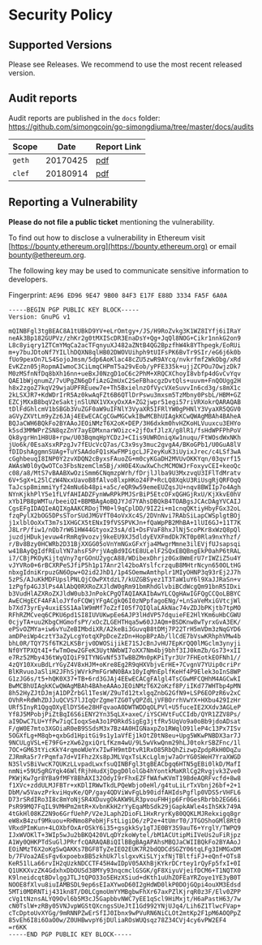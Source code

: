 # Security Policy

## Supported Versions

Please see Releases. We recommend to use the most recent released version.  

## Audit reports

Audit reports are published in the `docs` folder: https://github.com/simongcoin/go-simongdiuma/tree/master/docs/audits 


| Scope | Date | Report Link |
| ------- | ------- | ----------- |
| `geth` | 20170425 | [pdf](https://github.com/simongcoin/go-simongdiuma/blob/master/docs/audits/2017-04-25_Geth-audit_Truesec.pdf) |
| `clef` | 20180914 | [pdf](https://github.com/simongcoin/go-simongdiuma/blob/master/docs/audits/2018-09-14_Clef-audit_NCC.pdf) |



## Reporting a Vulnerability

**Please do not file a public ticket** mentioning the vulnerability.

To find out how to disclose a vulnerability in Ethereum visit [https://bounty.ethereum.org](https://bounty.ethereum.org) or email bounty@ethereum.org.

The following key may be used to communicate sensitive information to developers.

Fingerprint: `AE96 ED96 9E47 9B00 84F3 E17F E88D 3334 FA5F 6A0A`


```
-----BEGIN PGP PUBLIC KEY BLOCK-----
Version: GnuPG v1

mQINBFgl3tgBEAC8A1tUBkD9YV+eLrOmtgy+/JS/H9RoZvkg3K1WZ8IYfj6iIRaY
neAk3Bp182GUPVz/zhKr2g0tMXIScDR3EnaDsY+Qg+JqQl8NOG+Cikr1nnkG2on9
L8c8yiqry1ZTCmYMqCa2acTFqnyuXJ482aZNtB4QG2BpzfhW4k8YThpegk/EoRUi
m+y7buJDtoNf7YILlhDQXN8qlHB02DWOVUihph9tUIFsPK6BvTr9SIr/eG6j6k0b
fUo9pexOn7LS4SojoJmsm/5dp6AoKlac48cZU5zwR9AYcq/nvkrfmf2WkObg/xRd
EvKZzn05jRopmAIwmoC3CiLmqCHPmT5a29vEob/yPFE335k+ujjZCPOu7OwjzDk7
M0zMSfnNfDq8bXh16nn+ueBxJ0NzgD1oC6c2PhM+XRQCXChoyI8vbfp4dGvCvYqv
QAE1bWjqnumZ/7vUPgZN6gDfiAzG2mUxC2SeFBhacgzDvtQls+uuvm+FnQOUgg2H
h8x2zgoZ7kqV29wjaUPFREuew7e+Th5BxielnzOfVycVXeSuvvIn6cd3g/s8mX1c
2kLSXJR7+KdWDrIrR5Az0kwAqFZt6B6QTlDrPswu3mxsm5TzMbny0PsbL/HBM+GZ
EZCjMXxB8bqV2eSaktjnSlUNX1VXxyOxXA+ZG2jwpr51egi57riVRXokrQARAQAB
tDlFdGhlcmV1bSBGb3VuZGF0aW9uIFNlY3VyaXR5IFRlYW0gPHNlY3VyaXR5QGV0
aGVyZXVtLm9yZz6JAj4EEwECACgCGwMGCwkIBwMCBhUIAgkKCwQWAgMBAh4BAheA
BQJaCWH6BQkFo2BYAAoJEOiNMzT6X2oK+DEP/3H6dxkm0hvHZKoHLVuuxcu3EHYo
k5sd3MMWPrZSN8qzZnY7ayEDMxnarWOizc+2jfOxfJlzX/g8lR1/fsHdWPFPhPoV
Qk8ygrHn1H8U8+rpw/U03BqmqHpYCDzJ+CIis9UWROniqXw1nuqu/FtWOsdWxNKh
jUo6k/0EsaXsxRPzgJv7fEUcVcQ7as/C3x9sy3muc2gvgA4/BKoGPb1/U0GuA8lV
fDIDshAggmnSUAg+TuYSAAdoFQ1sKwFMPigcLJF2eyKuK3iUyixJrec/c4LSf3wA
cGghbeuqI8INP0Y2zvXDQN2cByxsFAuoZG+m0cyKGaDH2MVUvOKKYqn/03qvrf15
AWAsW0l0yQwOTCo3FbsNzemClm5Bj/xH0E4XuwXwChcMCMOWJrFoxyvCEI+keoQc
c08/a8/MtS7vBAABXwOziSmm6CNqmzpWrh/fDrjlJlba9U3MxzvqU3IFlTdMratv
6V+SgX+L25lCzW4NxxUavoB8fAlvo8lxpHKo24FP+RcLQ8XqkU3RiUsgRjQRFOqQ
TaJcsp8mimmiYyf24mNu6b48pi+a5c/eQR9w59emeEUZqsJU+nqv8BWIIp7o4Agh
NYnKjkhPlY5e1fLVfAHIADZFynWwRPkPMJSrBiP5EtcOFxQGHGjRxU/KjXkvE0hV
xYb1PB8pWMTu/beeiQI+BBMBAgAoBQJYJd7YAhsDBQkB4TOABgsJCAcDAgYVCAIJ
CgsEFgIDAQIeAQIXgAAKCRDojTM0+l9qCplDD/9IZ2i+m1cnqQKtiyHbyFGx32oL
fzqPylX2bOG5DPsSTorSUdJMGVfT04oVxXc4S/2DVnNvi7RAbSiLapCWSplgtBOj
j1xlblOoXxT3m7s1XHGCX5tENxI9fVSSPVKJn+fQaWpPB2MhBA+1lUI6GJ+11T7K
J8LrP/fiw1/nOb7rW61HW44Gtyox23sA/d1+DsFVaF8hxJlNj5coPKr8xWzQ8pQl
juzdjHDukjevuw4rRmRq9vozvj9keEU9XJ5dldyEVXFmdDk7KT0p0Rla9nxYhzf/
r/Bv8Bzy0HCWRb2D31BjXXGG05oVnYmNGxGFxYja4MwgrMmne3ilEVjfUJsapsqi
w41BAyQgIdfREulYN7ahsF5PrjVAqBd9IGtE8ULelF2SQxEBQBngEkP0ahP6tRAL
i7/CBjPKOyKijtqVny7qrGOnU2ygcA88/WDibexDhrjz0Gx8WmErU7rIWZiZ5u4Y
vJYVRo0+6rBCXRPeSJfiP5h1p17Anr2l42boAYslfcrzquB8MHtrNcyn650OLtHG
nbxgIdniKrpuzGN6Opw+O2id2JhD1/1p4SOemwAmthplr1MIyOHNP3q93rEj2J7h
5zPS/AJuKkMDFUpslPNLQjCOwPXtdzL7/kUZGBSyez1T3TaW1uY6l9XaJJRaSn+v
1zPgfp4GJ3lPs4AlAbQ0RXRoZXJldW0gRm91bmRhdGlvbiBCdWcgQm91bnR5IDxi
b3VudHlAZXRoZXJldW0ub3JnPokCPgQTAQIAKAIbAwYLCQgHAwIGFQgCCQoLBBYC
AwECHgECF4AFAloJYfoFCQWjYFgACgkQ6I0zNPpfagoENg/+LnSaVeMxiGVtcjWl
b7Xd73yrEy4uxiESS1AalW9mMf7oZzfI05f7QIQlaLAkNac74vZDJbPKjtb7tpMO
RFhRZMCveq6CPKU6pd1SI8IUVUKwpEe6AJP3lHdVP57dquieFE2HlYKm6uHbCGWU
0cjyTA+uu2KbgCHGmofsPY/xOcZLGEHTHqa5w60JJAQm+BSDKnw8wTyrxGvA3EK/
ePSvOZMYa+iw6vYuZeBIMbdiXR/A2keBi3GuvqB8tDMj7P22TrH5mVDm3zNqGYD6
amDPeiWp4cztY3aZyLcgYotqXPpDceZzDn+HopBPzAb/llCdE7bVswKRhphVMw4b
bhL0R/TQY7Sf6TK2LKSBrjv0DWOSijikE71SJcBnJvHU7EpKrQQ0lMGclm3ynyji
Nf0YTPXQt4I+fwTmOew2GFeK3UytNWbWI7oXX7Nm4bj9bhf3IJ0kmZb/Gs73+xII
e7Rz52Mby436tWyQIQiF9ITYNGvNf53TwBBZMn0pKPiTyr3Ur7FHEotkEOFNh1//
4zQY10XxuBdLrYGyZ4V8xHJM+oKre8Eg2R9qHXVbjvErHE+7CvgnV7YUip0criPr
BlKRvuoJaSliH2JFhSjWVrkPmFGrWN0BAx10yIqMnEplfKeHf4P9Elek3oInS8WP
G1zJG6s/t5+hQK0X37+TB+6rd3GJAj4EEwECACgFAlgl4TsCGwMFCQHhM4AGCwkI
BwMCBhUIAgkKCwQWAgMBAh4BAheAAAoJEOiNMzT6X2oKzf8P/iIKd77WHTbp4pMN
8h52HyZJtDJmjA1DPZrbGl1TesW/Z9uTd12txlgqZnbG2GfN9+LSP6EOPzR6v2xC
OVhR+RdWhZDJJuQCVS7lJIqQrZgmeTZG0TyQPZdLjVFBOrrhVwYX+HXbu429IzHr
URf5InyR1QgqOXyElDYS6e28HFqvaoA0DWTWDDqOLPVl+U5fuceIE2XXdv3AGLeP
Yf8J5MPobjPiZtBqI6S6iENY2Yn35qLX+axeC/iYSCHVtFuCCIdb/QYR1ZZV8Ps/
aI9DwC7LU+YfPw7iqCIoqxSeA3o1PORkdSigEg3jtfRv5UqVo9a0oBb9jdoADsat
F/gW0E7mto3XGOiaR0eB9SSdsM3x7Bz4A0HIGNaxpZo1RWqlO91leP4c13Px7ISv
5OGXfLg+M8qb+qxbGd1HpitGi9s1y1aVfEj1kOtZ0tN8eu+Upg5WKwPNBDX3ar7J
9NCULgVSL+E79FG+zXw62gxiQrLfKzm4wU/9L5wVkwQnm29hLJ0tokrSBZFnc/1l
7OC+GM63tYicKkY4rqmoWUeYx7IwFH9mtDtvR1RxO85RbQhZizwpZpdpRkH0DqZu
ZJRmRa5r7rPqmfa7d+VIFhz2Xs8pJMLVqxTsLKcLglmjw7aOrYG0SWeH7YraXWGD
N3SlvSBiVwcK7QUKzLLvpadLwxfsuQINBFgl3tgBEACbgq6HTN5gEBi0lkD/MafI
nmNi+59U5gRGYqk46WlfRjhHudXjDpgD0lolGb4hYontkMaKRlCg2Rvgjvk3Zve0
PKWjKw7gr8YBa9fMFY8BhAXI32OdyI9rFhxEZFfWAfwKVmT19BdeAQRFvcfd+8w8
f1XVc+zddULMJFBTr+xKDlIRWwTkdLPQeWbjo0eHl/g4tuLiLrTxVbnj26bf+2+1
DbM/w5VavzPrkviHqvKe/QP/gay4QDViWvFgLb90idfAHIdsPgflp0VDS5rVHFL6
D73rSRdIRo3I8c8mYoNjSR4XDuvgOkAKW9LR3pvouFHHjp6Fr0GesRbrbb2EG66i
PsR99MQ7FqIL9VMHPm2mtR+XvbnKkH2rYyEqaMbSdk29jGapkAWle4sIhSKk749A
4tGkHl08KZ2N9o6GrfUehP/V2eJLaph2DioFL1HxRryrKy80QQKLMJRekxigq8gr
eW8xB4zuf9Mkuou+RHNmo8PebHjFstLigiD6/zP2e+4tUmrT0/JTGOShoGMl8Rt0
VRxdPImKun+4LOXbfOxArOSkY6i35+gsgkkSy1gTJE0BY3S9auT6+YrglY/TWPQ9
IJxWVOKlT+3WIp5wJu2bBKQ420VLqDYzkoWytel/bM1ACUtipMiIVeUs2uFiRjpz
A1Wy0QHKPTdSuGlJPRrfcQARAQABiQIlBBgBAgAPAhsMBQJaCWIIBQkFo2BYAAoJ
EOiNMzT6X2oKgSwQAKKs7BGF8TyZeIEO2EUK7R2bdQDCdSGZY06tqLFg3IHMGxDM
b/7FVoa2AEsFgv6xpoebxBB5zkhUk7lslgxvKiSLYjxfNjTBltfiFJ+eQnf+OTs8
KeR51lLa66rvIH2qUzkNDCCTF45H4wIDpV05AXhBjKYkrDCrtey1rQyFp5fxI+0I
Q1UKKXvzZK4GdxhxDbOUSd38MYy93nqcmclGSGK/gF8XiyuVjeifDCM6+T1NQTX0
K9lneidcqtBDvlggJTLJtQPO33o5EHzXSiud+dKth1uUhZOFEaYRZoye1YE3yB0T
NOOE8fXlvu8iuIAMBSDL9ep6sEIaXYwoD60I2gHdWD0lkP0DOjGQpi4ouXM3Edsd
5MTi0MDRNTij431kn8T/D0LCgmoUmYYMBgbwFhXr67axPZlKjrqR0z3F/Elv0ZPP
cVg1tNznsALYQ9Ovl6b5M3cJ5GapbbvNWC7yEE1qScl9HiMxjt/H6aPastH63/7w
cN0TslW+zRBy05VNJvpWGStQXcngsSUeJtI1Gd992YNjUJq4/Lih6Z1TlwcFVap+
cTcDptoUvXYGg/9mRNNPZwErSfIJ0Ibnx9wPVuRN6NiCLOt2mtKp2F1pM6AOQPpZ
85vEh6I8i6OaO0w/Z0UHBwvpY6jDUliaROsWUQsqz78Z34CVj4cy6vPW2EF4
=r6KK
-----END PGP PUBLIC KEY BLOCK-----
```

